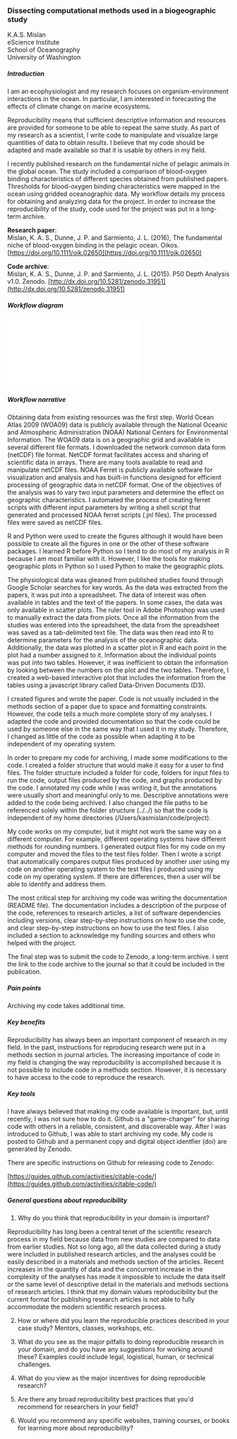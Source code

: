 ### Dissecting computational methods used in a biogeographic study

K.A.S. Mislan   
eScience Institute  
School of Oceanography  
University of Washington

##### Introduction

I am an ecophysiologist and my research focuses on organism-environment interactions in the ocean.  In particular, I am interested in forecasting the effects of climate change on marine ecosystems.

Reproducibility means that sufficient descriptive information and resources are provided for someone to be able to repeat the same study. As part of my research as a scientist, I write code to manipulate and visualize large quantities of data to obtain results. I believe that my code should be adapted and made available so that it is usable by others in my field.

I recently published research on the fundamental niche of pelagic animals in the global ocean. The study included a comparison of blood-oxygen binding characteristics of different species obtained from published papers.  Thresholds for blood-oxygen binding characteristics were mapped in the ocean using gridded oceanographic data.  My workflow details my process for obtaining and analyzing data for the project.  In order to increase the reproducibility of the study, code used for the project was put in a long-term archive.

**Research paper**:  
Mislan, K. A. S., Dunne, J. P. and Sarmiento, J. L. (2016), The fundamental niche of blood-oxygen binding in the pelagic ocean. Oikos. [https://doi.org/10.1111/oik.02650](https://doi.org/10.1111/oik.02650)

**Code archive**:  
Mislan, K. A. S., Dunne, J. P. and Sarmiento, J. L. (2015). P50 Depth Analysis v1.0. Zenodo. [http://dx.doi.org/10.5281/zenodo.31951](http://dx.doi.org/10.5281/zenodo.31951)

##### Workflow diagram

![Research Workflow](kasmislan_workflow_v5.pdf)

##### Workflow narrative

Obtaining data from existing resources was the first step.  World Ocean Atlas 2009 (WOA09) data is publicly available through the National Oceanic and Atmospheric Administration (NOAA) National Centers for Environmental Information. The WOA09 data is on a geographic grid and available in several different file formats. I downloaded the network common data form (netCDF) file format.  NetCDF format facilitates access and sharing of scientific data in arrays. There are many tools available to read and manipulate netCDF files. NOAA Ferret is publicly available software for visualization and analysis and has built-in functions designed for efficient processing of geographic data in netCDF format. One of the objectives of the analysis was to vary two input parameters and determine the effect on geographic characteristics. I automated the process of creating ferret scripts with different input parameters by writing a shell script that generated and processed NOAA ferret scripts (.jnl files). The processed files were saved as netCDF files.    

R and Python were used to create the figures although it would have been possible to create all the figures in one or the other of these software packages. I learned R before Python so I tend to do most of my analysis in R because I am most familiar with it.  However, I like the tools for making geographic plots in Python so I used Python to make the geographic plots.  

The physiological data was gleaned from published studies found through Google Scholar searches for key words. As the data was extracted from the papers, it was put into a spreadsheet. The data of interest was often available in tables and the text of the papers. In some cases, the data was only available in scatter plots.  The ruler tool in Adobe Photoshop was used to manually extract the data from plots. Once all the information from the studies was entered into the spreadsheet, the data from the spreadsheet was saved as a tab-delimited text file. The data was then read into R to determine parameters for the analysis of the oceanographic data.  Additionally, the data was plotted in a scatter plot in R and each point in the plot had a number assigned to it. Information about the individual points was put into two tables. However, it was inefficient to obtain the information by looking between the numbers on the plot and the two tables.  Therefore, I created a web-based interactive plot that includes the information from the tables using a javascript library called Data-Driven Documents (D3).  

I created figures and wrote the paper.  Code is not usually included in the methods section of a paper due to space and formatting constraints. However, the code tells a much more complete story of my analyses.  I adapted the code and provided documentation so that the code could be used by someone else in the same way that I used it in my study. Therefore, I changed as little of the code as possible when adapting it to be independent of my operating system.

In order to prepare my code for archiving, I made some modifications to the code.  I created a folder structure that would make it easy for a user to find files. The folder structure included a folder for code, folders for input files to run the code, output files produced by the code, and graphs produced by the code. I annotated my code while I was writing it, but the annotations were usually short and meaningful only to me. Descriptive annotations were added to the code being archived. I also changed the file paths to be referenced solely within the folder structure (../../) so that the code is independent of my home directories (/Users/kasmislan/code/project).  

My code works on my computer, but it might not work the same way on a different computer. For example, different operating systems have different methods for rounding numbers. I generated output files for my code on my computer and moved the files to the test files folder.  Then I wrote a script that automatically compares output files produced by another user using my code on another operating system to the test files I produced using my code on my operating system.  If there are differences, then a user will be able to identify and address them.

The most critical step for archiving my code was writing the documentation (README file).  The documentation includes a description of the purpose of the code, references to research articles, a list of software dependencies including versions, clear step-by-step instructions on how to use the code, and clear step-by-step instructions on how to use the test files.  I also included a section to acknowledge my funding sources and others who helped with the project.

The final step was to submit the code to Zenodo, a long-term archive.  I sent the link to the code archive to the journal so that it could be included in the publication.    

##### Pain points
Archiving my code takes additional time.

##### Key benefits
Reproducibility has always been an important component of research in my field.  In the past, instructions for reproducing research were put in a methods section in journal articles. The increasing importance of code in my field is changing the way reproducibility is accomplished because it is not possible to include code in a methods section.  However, it is necessary to have access to the code to reproduce the research.

##### Key tools
I have always believed that making my code available is important, but, until recently, I was not sure how to do it. Github is a "game-changer" for sharing code with others in a reliable, consistent, and discoverable way. After I was introduced to Github, I was able to start archiving my code.  My code is posted to Github and a permanent copy and digital object identfier (doi) are generated by Zenodo.

There are specific instructions on Github for releasing code to Zenodo:  

[https://guides.github.com/activities/citable-code/](https://guides.github.com/activities/citable-code/)  

##### General questions about reproducibility

1) Why do you think that reproducibility in your domain is important?

Reproducibility has long been a central tenet of the scientific research process in my field because data from new studies are compared to data from earlier studies.  Not so long ago, all the data collected during a study were included in published research articles, and the analyses could be easily described in a materials and methods section of the articles.  Recent increases in the quantity of data and the concurrent increase in the complexity of the analyses has made it impossible to include the data itself or the same level of descriptive detail in the materials and methods sections of research articles.  I think that my domain values reproducibility but the current format for publishing research articles is not able to fully accommodate the modern scientific research process.

2) How or where did you learn the reproducible practices described in your case study? Mentors, classes, workshops, etc.

3) What do you see as the major pitfalls to doing reproducible research in your domain, and do you have any suggestions for working around these? Examples could include legal, logistical, human, or technical challenges.

4) What do you view as the major incentives for doing reproducible research?

5) Are there any broad reproducibility best practices that you'd recommend for researchers in your field?

6) Would you recommend any specific websites, training courses, or books for learning more about reproducibility?
